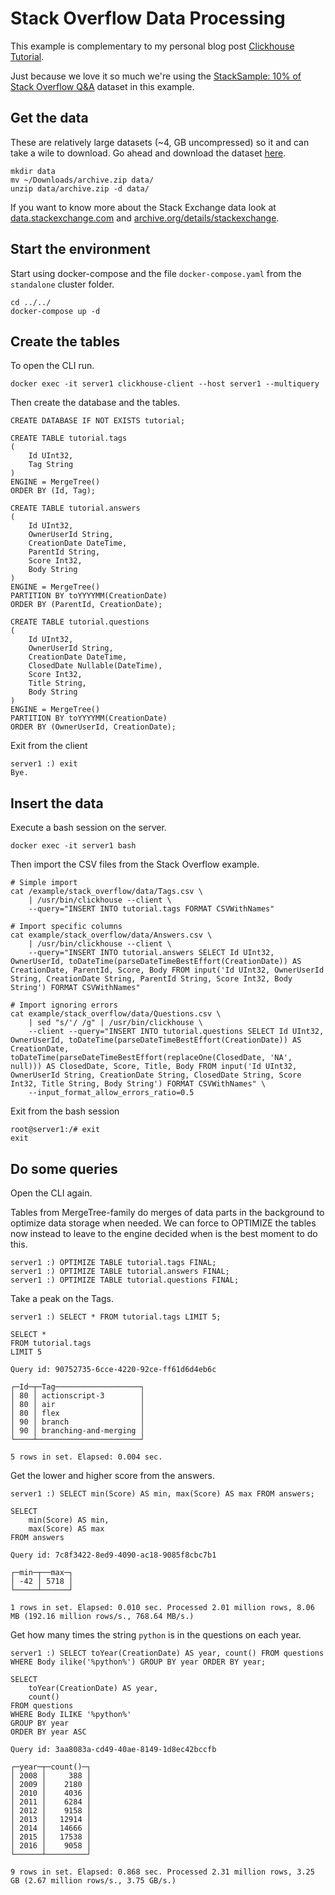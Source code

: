# Stack Overflow Data Processing

This example is complementary to my personal blog post [Clickhouse Tutorial](https://tiagokrebs.com/post/clickhouse-tutorial/).

Just because we love it so much we're using the [StackSample: 10% of Stack Overflow Q&A](https://www.kaggle.com/stackoverflow/stacksample) dataset in this example.

## Get the data
These are relatively large datasets (~4, GB uncompressed) so it and can take a wile to download. Go ahead and download the dataset [here](https://www.kaggle.com/stackoverflow/stacksample).  

```
mkdir data
mv ~/Downloads/archive.zip data/
unzip data/archive.zip -d data/
```
If you want to know more about the Stack Exchange data look at [data.stackexchange.com](https://data.stackexchange.com/) and [archive.org/details/stackexchange](https://archive.org/details/stackexchange).


## Start the environment
Start using docker-compose and the file `docker-compose.yaml` from the `standalone` cluster folder.

```
cd ../../
docker-compose up -d
```

## Create the tables
To open the CLI run.
```
docker exec -it server1 clickhouse-client --host server1 --multiquery
```

Then create the database and the tables.
```
CREATE DATABASE IF NOT EXISTS tutorial;

CREATE TABLE tutorial.tags
(
    Id UInt32,
    Tag String
)
ENGINE = MergeTree()
ORDER BY (Id, Tag);

CREATE TABLE tutorial.answers
(
    Id UInt32,
    OwnerUserId String,
    CreationDate DateTime,
    ParentId String,
    Score Int32,
    Body String
)
ENGINE = MergeTree()
PARTITION BY toYYYYMM(CreationDate)
ORDER BY (ParentId, CreationDate);

CREATE TABLE tutorial.questions
(
    Id UInt32,
    OwnerUserId String,
    CreationDate DateTime,
    ClosedDate Nullable(DateTime),
    Score Int32,
    Title String,
    Body String
)
ENGINE = MergeTree()
PARTITION BY toYYYYMM(CreationDate)
ORDER BY (OwnerUserId, CreationDate);
```

Exit from the client
```
server1 :) exit
Bye.
```

## Insert the data
Execute a bash session on the server.
```
docker exec -it server1 bash
```

Then import the CSV files from the Stack Overflow example.
```
# Simple import
cat /example/stack_overflow/data/Tags.csv \
    | /usr/bin/clickhouse --client \
    --query="INSERT INTO tutorial.tags FORMAT CSVWithNames"

# Import specific columns
cat example/stack_overflow/data/Answers.csv \
    | /usr/bin/clickhouse --client \
    --query="INSERT INTO tutorial.answers SELECT Id UInt32, OwnerUserId, toDateTime(parseDateTimeBestEffort(CreationDate)) AS CreationDate, ParentId, Score, Body FROM input('Id UInt32, OwnerUserId String, CreationDate String, ParentId String, Score Int32, Body String') FORMAT CSVWithNames"

# Import ignoring errors
cat example/stack_overflow/data/Questions.csv \
    | sed "s/'/ /g" | /usr/bin/clickhouse \
    --client --query="INSERT INTO tutorial.questions SELECT Id UInt32, OwnerUserId, toDateTime(parseDateTimeBestEffort(CreationDate)) AS CreationDate, toDateTime(parseDateTimeBestEffort(replaceOne(ClosedDate, 'NA', null))) AS ClosedDate, Score, Title, Body FROM input('Id UInt32, OwnerUserId String, CreationDate String, ClosedDate String, Score Int32, Title String, Body String') FORMAT CSVWithNames" \
    --input_format_allow_errors_ratio=0.5
```

Exit from the bash session
```
root@server1:/# exit
exit
```

## Do some queries
Open the CLI again.

Tables from MergeTree-family do merges of data parts in the background to optimize data storage when needed. We can force to OPTIMIZE the tables now instead to leave to the engine decided when is the best moment to do this.
```
server1 :) OPTIMIZE TABLE tutorial.tags FINAL;
server1 :) OPTIMIZE TABLE tutorial.answers FINAL;
server1 :) OPTIMIZE TABLE tutorial.questions FINAL;
```

Take a peak on the Tags.
```
server1 :) SELECT * FROM tutorial.tags LIMIT 5;

SELECT *
FROM tutorial.tags
LIMIT 5

Query id: 90752735-6cce-4220-92ce-ff61d6d4eb6c

┌─Id─┬─Tag───────────────────┐
│ 80 │ actionscript-3        │
│ 80 │ air                   │
│ 80 │ flex                  │
│ 90 │ branch                │
│ 90 │ branching-and-merging │
└────┴───────────────────────┘

5 rows in set. Elapsed: 0.004 sec. 

```

Get the lower and higher score from the answers.
```
server1 :) SELECT min(Score) AS min, max(Score) AS max FROM answers;

SELECT
    min(Score) AS min,
    max(Score) AS max
FROM answers

Query id: 7c8f3422-8ed9-4090-ac18-9085f8cbc7b1

┌─min─┬──max─┐
│ -42 │ 5718 │
└─────┴──────┘

1 rows in set. Elapsed: 0.010 sec. Processed 2.01 million rows, 8.06 MB (192.16 million rows/s., 768.64 MB/s.)
```

Get how many times the string `python` is in the questions on each year.
```
server1 :) SELECT toYear(CreationDate) AS year, count() FROM questions WHERE Body ilike('%python%') GROUP BY year ORDER BY year;

SELECT
    toYear(CreationDate) AS year,
    count()
FROM questions
WHERE Body ILIKE '%python%'
GROUP BY year
ORDER BY year ASC

Query id: 3aa8083a-cd49-40ae-8149-1d8ec42bccfb

┌─year─┬─count()─┐
│ 2008 │     388 │
│ 2009 │    2180 │
│ 2010 │    4036 │
│ 2011 │    6284 │
│ 2012 │    9158 │
│ 2013 │   12914 │
│ 2014 │   14666 │
│ 2015 │   17538 │
│ 2016 │    9058 │
└──────┴─────────┘

9 rows in set. Elapsed: 0.868 sec. Processed 2.31 million rows, 3.25 GB (2.67 million rows/s., 3.75 GB/s.)
```
